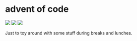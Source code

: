 # advent of code

![](https://img.shields.io/badge/day%20📅-11-blue)
![](https://img.shields.io/badge/days%20completed-10-red)
![](https://img.shields.io/badge/stars%20⭐-20-yellow)

Just to toy around with some stuff during breaks and lunches.